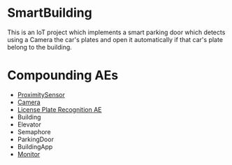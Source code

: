 # SmartBuilding

This is an IoT project which implements a smart parking door which detects using a Camera
the car's plates and open it automatically if that car's plate belong to the building.

# Compounding AEs

- [ProximitySensor](./proximitySensorAE/)  
- [Camera](./cameraAE/)
- [License Plate Recognition AE](./licensePlateRecognitionAE/)
- Building
- Elevator
- Semaphore
- ParkingDoor
- BuildingApp
- [Monitor](./MonitorAE/)

